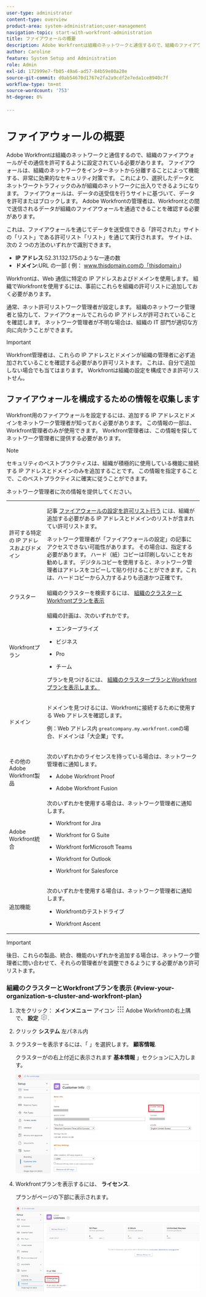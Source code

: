 ```yaml
---
user-type: administrator
content-type: overview
product-area: system-administration;user-management
navigation-topic: start-with-workfront-administration
title: ファイアウォールの概要
description: Adobe Workfrontは組織のネットワークと通信するので、組織のファイアウォールがその通信を許可するように設定されている必要があります。 ファイアウォールは、組織のネットワークをインターネットから分離することによって機能する、非常に効果的なセキュリティ対策です。 これにより、選択したデータとネットワークトラフィックのみが組織のネットワークに出入りできるようになります。 ファイアウォールは、データの送受信を行うサイトに基づいて、データを許可またはブロックします。 Adobe Workfrontの管理者は、Workfrontとの間で送信されるデータが組織のファイアウォールを通過できることを確認する必要があります。
author: Caroline
feature: System Setup and Administration
role: Admin
exl-id: 172999e7-fb05-49a6-ad57-84b59e80a28e
source-git-commit: d0ab54670d1767e2fa2a9cdf2e7eda1ce8940c7f
workflow-type: tm+mt
source-wordcount: '753'
ht-degree: 0%

---
```


# ファイアウォールの概要

Adobe Workfrontは組織のネットワークと通信するので、組織のファイアウォールがその通信を許可するように設定されている必要があります。 ファイアウォールは、組織のネットワークをインターネットから分離することによって機能する、非常に効果的なセキュリティ対策です。 これにより、選択したデータとネットワークトラフィックのみが組織のネットワークに出入りできるようになります。 ファイアウォールは、データの送受信を行うサイトに基づいて、データを許可またはブロックします。 Adobe Workfrontの管理者は、Workfrontとの間で送信されるデータが組織のファイアウォールを通過できることを確認する必要があります。

これは、ファイアウォールを通じてデータを送受信できる「許可された」サイトの「リスト」である許可リスト「リスト」を通じて実行されます。 サイトは、次の 2 つの方法のいずれかで識別できます。

* **IP アドレス**:52.31.132.175のような一連の数
* **ドメイン**:URL の一部 ( 例： www.thisdomain.comの「thisdomain」)

Workfrontは、Web 通信に特定の IP アドレスおよびドメインを使用します。 組織でWorkfrontを使用するには、事前にこれらを組織の許可リストに追加しておく必要があります。

通常、ネット許可リストワーク管理者が設定します。 組織のネットワーク管理者と協力して、ファイアウォールでこれらの IP アドレスが許可されていることを確認します。 ネットワーク管理者が不明な場合は、組織の IT 部門が適切な方向に向かうことができます。

>[!IMPORTANT]
>
>Workfront管理者は、これらの IP アドレスとドメインが組織の管理者に必ず追加されていることを確認する必要があり許可リストます。 これは、自分で追加しない場合でも当てはまります。 Workfrontは組織の設定を構成できま許可リストせん。

## ファイアウォールを構成するための情報を収集します

Workfront用のファイアウォールを設定するには、追加する IP アドレスとドメインをネットワーク管理者が知っておく必要があります。 この情報の一部は、Workfront管理者のみが使用できます。 Workfront管理者は、この情報を探してネットワーク管理者に提供する必要があります。

>[!NOTE]
>
>セキュリティのベストプラクティスは、組織が積極的に使用している機能に接続する IP アドレスとドメインのみを追加することです。 この情報を指定することで、このベストプラクティスに確実に従うことができます。

ネットワーク管理者に次の情報を提供してください。

<table style="table-layout:auto"> 
 <col> 
 <col> 
 <tbody> 
  <tr> 
   <td role="rowheader">許可する特定の IP アドレスおよびドメイン</td> 
   <td> <p>記事 <a href="../../administration-and-setup/get-started-wf-administration/configure-your-firewall.md" class="MCXref xref">ファイアウォールの設定を許可リスト行う</a> には、組織が追加する必要がある IP アドレスとドメインのリストが含まれてい許可リストます。 </p> <p>ネットワーク管理者が「ファイアウォールの設定」の記事にアクセスできない可能性があります。 その場合は、指定する必要があります。 ハード（紙）コピーは印刷しないことをお勧めします。 デジタルコピーを使用すると、ネットワーク管理者はアドレスをコピーして貼り付けることができます。これは、ハードコピーから入力するよりも迅速かつ正確です。</p> </td> 
  </tr> 
  <tr> 
   <td role="rowheader">クラスター</td> 
   <td>組織のクラスターを検索するには、 <a href="#view-your-organization-s-cluster-and-workfront-plan" class="MCXref xref">組織のクラスターとWorkfrontプランを表示</a></td> 
  </tr> 
  <tr> 
   <td role="rowheader">Workfrontプラン</td> 
   <td> <p>組織の計画は、次のいずれかです。</p> 
    <ul> 
     <li> <p>エンタープライズ </p> </li> 
     <li> <p>ビジネス </p> </li> 
     <li> <p>Pro </p> </li> 
     <li> <p>チーム </p> </li> 
    </ul> <p>プランを見つけるには、 <a href="#view-your-organization-s-cluster-and-workfront-plan" class="MCXref xref">組織のクラスタープランとWorkfrontプランを表示します。</a></p> </td> 
  </tr> 
  <tr> 
   <td role="rowheader">ドメイン</td> 
   <td> <p>ドメインを見つけるには、Workfrontに接続するために使用する Web アドレスを確認します。</p> <p>例：Web アドレス内 <code>greatcompany.my.workfront.com</code>の場合、ドメインは「大企業」です。</p> </td> 
  </tr> 
  <tr> 
   <td role="rowheader">その他のAdobe Workfront製品</td> 
   <td> <p>次のいずれかのライセンスを持っている場合は、ネットワーク管理者に通知します。</p> 
    <ul> 
     <li> <p>Adobe Workfront Proof</p> </li> 
     <li> <p>Adobe Workfront Fusion </p> </li> 
    </ul> </td> 
  </tr> 
  <tr> 
   <td role="rowheader">Adobe Workfront統合</td> 
   <td>次のいずれかを使用する場合は、ネットワーク管理者に通知します。
    <ul>
     <li><p><p>Workfront for Jira</p></p></li>
     <li><p>Workfront for G Suite</p></li>
     <li><p>Workfront forMicrosoft Teams</p></li>
     <li><p>Workfront for Outlook</p></li>
     <li><p>Workfront for Salesforce</p></li>
    </ul></td> 
  </tr> 
  <tr> 
   <td role="rowheader">追加機能</td> 
   <td> <p>次のいずれかを使用する場合は、ネットワーク管理者に通知します。</p> 
    <ul> 
     <li> <p>Workfrontのテストドライブ</p> </li> 
     <li> <p>Workfront Ascent</p> </li> 
    </ul> </td> 
  </tr> 
 </tbody> 
</table>

>[!IMPORTANT]
>
>後日、これらの製品、統合、機能のいずれかを追加する場合は、ネットワーク管理者に問い合わせて、それらの管理者がを調整できるようにする必要があり許可リストます。

### 組織のクラスターとWorkfrontプランを表示 {#view-your-organization-s-cluster-and-workfront-plan}

1. 次をクリック： **メインメニュー** アイコン ![](assets/main-menu-icon.png) Adobe Workfrontの右上隅で、 **設定** ![](assets/gear-icon-settings.png).

1. クリック **システム** 左パネル内
1. クラスターを表示するには、「 」を選択します。 **顧客情報**.

   クラスターがの右上付近に表示されます **基本情報** 」セクションに入力します。

   ![](assets/locate-cluster.png)

1. Workfrontプランを表示するには、 **ライセンス**.

   プランがページの下部に表示されます。

   ![](assets/locate-plan.png)
